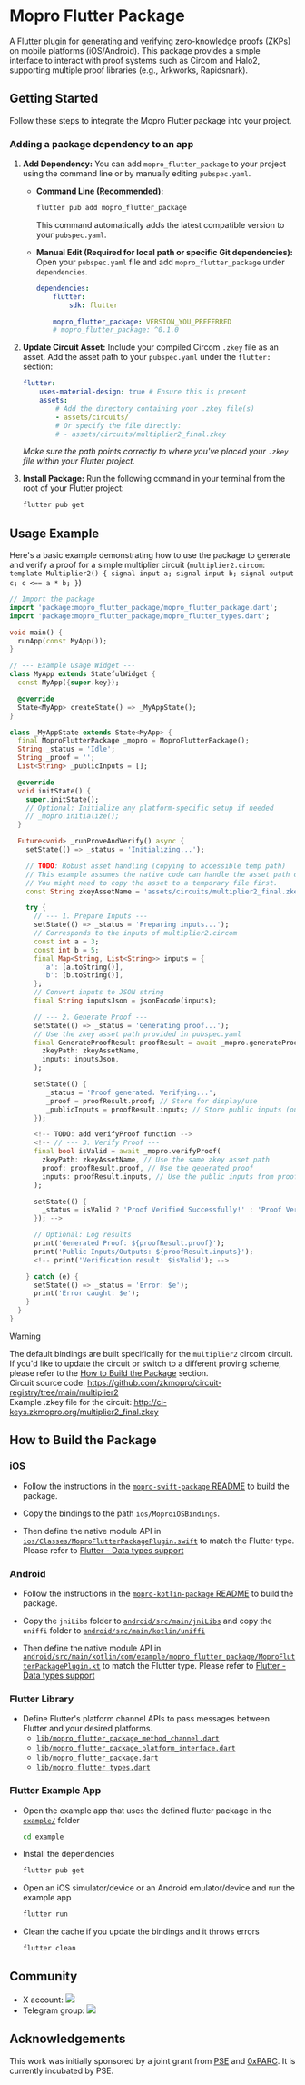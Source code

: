 # Mopro Flutter Package

A Flutter plugin for generating and verifying zero-knowledge proofs (ZKPs) on mobile platforms (iOS/Android). This package provides a simple interface to interact with proof systems such as Circom and Halo2, supporting multiple proof libraries (e.g., Arkworks, Rapidsnark).

## Getting Started

Follow these steps to integrate the Mopro Flutter package into your project.

### Adding a package dependency to an app

1.  **Add Dependency:** You can add `mopro_flutter_package` to your project using the command line or by manually editing `pubspec.yaml`.

    -   **Command Line (Recommended):**

        ```bash
        flutter pub add mopro_flutter_package
        ```

        This command automatically adds the latest compatible version to your `pubspec.yaml`.

    -   **Manual Edit (Required for local path or specific Git dependencies):**
        Open your `pubspec.yaml` file and add `mopro_flutter_package` under `dependencies`.

        ```yaml
        dependencies:
            flutter:
                sdk: flutter

            mopro_flutter_package: VERSION_YOU_PREFERRED
            # mopro_flutter_package: ^0.1.0
        ```

2.  **Update Circuit Asset:** Include your compiled Circom `.zkey` file as an asset. Add the asset path to your `pubspec.yaml` under the `flutter:` section:

    ```yaml
    flutter:
        uses-material-design: true # Ensure this is present
        assets:
            # Add the directory containing your .zkey file(s)
            - assets/circuits/
            # Or specify the file directly:
            # - assets/circuits/multiplier2_final.zkey
    ```

    _Make sure the path points correctly to where you've placed your `.zkey` file within your Flutter project._

3.  **Install Package:** Run the following command in your terminal from the root of your Flutter project:

    ```bash
    flutter pub get
    ```

## Usage Example

Here's a basic example demonstrating how to use the package to generate and verify a proof for a simple multiplier circuit (`multiplier2.circom`: `template Multiplier2() { signal input a; signal input b; signal output c; c <== a * b; }`)

```dart
// Import the package
import 'package:mopro_flutter_package/mopro_flutter_package.dart';
import 'package:mopro_flutter_package/mopro_flutter_types.dart';

void main() {
  runApp(const MyApp());
}

// --- Example Usage Widget ---
class MyApp extends StatefulWidget {
  const MyApp({super.key});

  @override
  State<MyApp> createState() => _MyAppState();
}

class _MyAppState extends State<MyApp> {
  final MoproFlutterPackage _mopro = MoproFlutterPackage();
  String _status = 'Idle';
  String _proof = '';
  List<String> _publicInputs = [];

  @override
  void initState() {
    super.initState();
    // Optional: Initialize any platform-specific setup if needed
    // _mopro.initialize();
  }

  Future<void> _runProveAndVerify() async {
    setState(() => _status = 'Initializing...');

    // TODO: Robust asset handling (copying to accessible temp path)
    // This example assumes the native code can handle the asset path directly.
    // You might need to copy the asset to a temporary file first.
    const String zkeyAssetName = 'assets/circuits/multiplier2_final.zkey';

    try {
      // --- 1. Prepare Inputs ---
      setState(() => _status = 'Preparing inputs...');
      // Corresponds to the inputs of multiplier2.circom
      const int a = 3;
      const int b = 5;
      final Map<String, List<String>> inputs = {
        'a': [a.toString()],
        'b': [b.toString()],
      };
      // Convert inputs to JSON string
      final String inputsJson = jsonEncode(inputs);

      // --- 2. Generate Proof ---
      setState(() => _status = 'Generating proof...');
      // Use the zkey asset path provided in pubspec.yaml
      final GenerateProofResult proofResult = await _mopro.generateProof(
        zkeyPath: zkeyAssetName,
        inputs: inputsJson,
      );

      setState(() {
         _status = 'Proof generated. Verifying...';
         _proof = proofResult.proof; // Store for display/use
         _publicInputs = proofResult.inputs; // Store public inputs (outputs of circuit)
      });

      <!-- TODO: add verifyProof function -->
      <!-- // --- 3. Verify Proof ---
      final bool isValid = await _mopro.verifyProof(
        zkeyPath: zkeyAssetName, // Use the same zkey asset path
        proof: proofResult.proof, // Use the generated proof
        inputs: proofResult.inputs, // Use the public inputs from proof generation
      );

      setState(() {
        _status = isValid ? 'Proof Verified Successfully!' : 'Proof Verification Failed!';
      }); -->

      // Optional: Log results
      print('Generated Proof: ${proofResult.proof}');
      print('Public Inputs/Outputs: ${proofResult.inputs}');
      <!-- print('Verification result: $isValid'); -->

    } catch (e) {
      setState(() => _status = 'Error: $e');
      print('Error caught: $e');
    }
  }
}
```

> [!WARNING]  
> The default bindings are built specifically for the `multiplier2` circom circuit. If you'd like to update the circuit or switch to a different proving scheme, please refer to the [How to Build the Package](#how-to-build-the-package) section.<br/>
> Circuit source code: https://github.com/zkmopro/circuit-registry/tree/main/multiplier2<br/>
> Example .zkey file for the circuit: http://ci-keys.zkmopro.org/multiplier2_final.zkey<br/>

## How to Build the Package

### iOS

-   Follow the instructions in the [`mopro-swift-package` README](https://github.com/zkmopro/mopro-swift-package?tab=readme-ov-file#how-to-build-the-package) to build the package.

-   Copy the bindings to the path `ios/MoproiOSBindings`.

-   Then define the native module API in [`ios/Classes/MoproFlutterPackagePlugin.swift`](ios/Classes/MoproFlutterPackagePlugin.swift) to match the Flutter type. Please refer to [Flutter - Data types support](https://docs.flutter.dev/platform-integration/platform-channels#codec)

### Android

-   Follow the instructions in the [`mopro-kotlin-package` README](https://github.com/zkmopro/mopro-kotlin-package?tab=readme-ov-file#how-to-build-the-package) to build the package.

-   Copy the `jniLibs` folder to [`android/src/main/jniLibs`](android/src/main/jniLibs)
    and copy the `uniffi` folder to [`android/src/main/kotlin/uniffi`](android/src/main/kotlin/uniffi)

-   Then define the native module API in [`android/src/main/kotlin/com/example/mopro_flutter_package/MoproFlutterPackagePlugin.kt`](android/src/main/kotlin/com/example/mopro_flutter_package/MoproFlutterPackagePlugin.kt) to match the Flutter type. Please refer to [Flutter - Data types support](https://docs.flutter.dev/platform-integration/platform-channels#codec)

### Flutter Library

-   Define Flutter's platform channel APIs to pass messages between Flutter and your desired platforms.
    -   [`lib/mopro_flutter_package_method_channel.dart`](lib/mopro_flutter_package_method_channel.dart)
    -   [`lib/mopro_flutter_package_platform_interface.dart`](lib/mopro_flutter_package_platform_interface.dart)
    -   [`lib/mopro_flutter_package.dart`](lib/mopro_flutter_package.dart)
    -   [`lib/mopro_flutter_types.dart`](lib/mopro_flutter_types.dart)

### Flutter Example App

-   Open the example app that uses the defined flutter package in the [`example/`](example) folder
    ```sh
    cd example
    ```
-   Install the dependencies
    ```sh
    flutter pub get
    ```
-   Open an iOS simulator/device or an Android emulator/device and run the example app
    ```sh
    flutter run
    ```
-   Clean the cache if you update the bindings and it throws errors
    ```sh
    flutter clean
    ```

## Community

-   X account: <a href="https://twitter.com/zkmopro"><img src="https://img.shields.io/twitter/follow/zkmopro?style=flat-square&logo=x&label=zkmopro"></a>
-   Telegram group: <a href="https://t.me/zkmopro"><img src="https://img.shields.io/badge/telegram-@zkmopro-blue.svg?style=flat-square&logo=telegram"></a>

## Acknowledgements

This work was initially sponsored by a joint grant from [PSE](https://pse.dev/) and [0xPARC](https://0xparc.org/). It is currently incubated by PSE.
